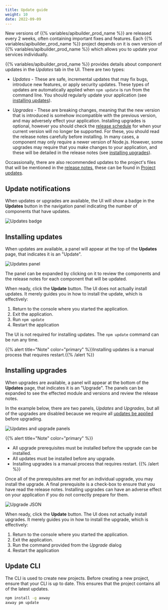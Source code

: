 ```yaml
---
title: Update guide
weight: 10
date: 2022-09-09
---
```


New versions of {{% variables/apibuilder_prod_name %}} are released every 2 weeks, often containing important fixes and features. Each {{% variables/apibuilder_prod_name %}} project depends on it is own version of {{% variables/apibuilder_prod_name %}} which allows you to update your services individually.

{{% variables/apibuilder_prod_name %}} provides details about component updates in the _Updates_ tab in the UI. There are two types:

* _Updates_ - These are safe, incremental updates that may fix bugs, introduce new features, or apply security updates. These types of updates are automatically applied when `npm update` is run from the command line. You should regularly update your application (see [installing updates](#installing-updates)).

* _Upgrades_ - These are breaking changes, meaning that the new version that is introduced is somehow incompatible with the previous version, and may adversely effect your application. Installing upgrades is optional, however you should check the [release schedule](/docs/release_schedule) for when your current version will no longer be supported. For these, you should read the release notes carefully before installing. In many cases, a component may only require a newer version of Node.js. However, some upgrades may require that you make changes to your application, and these will be detailed in the release notes (see [installing upgrades](#installing-upgrades)).

Occassionally, there are also recommended updates to the project's files that will be mentioned in the [release notes](/docs/release_notes), these can be found in [Project updates](/docs/updates/project_updates).

## Update notifications

When updates or upgrades are available, the UI will show a badge in the **Updates** button in the navigation panel indicating the number of components that have updates.

![Updates badge](/Images/updates_badge.png)

## Installing updates

When updates are available, a panel will appear at the top of the **Updates** page, that indicates it is an "Update".

![Updates panel](/Images/updates_panel.png)

The panel can be expanded by clicking on it to review the components and the release notes for each component that will be updated.

When ready, click the **Update** button. The UI does not actually install updates. It merely guides you in how to install the update, which is effectively:

1. Return to the console where you started the application.
1. Exit the application.
1. Run `npm update`
1. Restart the application

The UI is not required for installing updates. The `npm update` command can be run any time.

{{% alert title="Note" color="primary" %}}Installing updates is a manual process that requires restart.{{% /alert %}}

## Installing upgrades

When upgrades are available, a panel will appear at the bottom of the **Updates** page, that indicates it is an "Upgrade". The panels can be expanded to see the effected module and versions and review the release notes.

In the example below, there are two panels, _Updates_ and _Upgrades_, but all of the upgrades are disabled because we require all [updates be applied](#installing-updates) before upgrading.

![Updates and upgrade panels](/Images/updates_upgrades.png)

{{% alert title="Note" color="primary" %}}
* All upgrade prerequisites must be installed before the upgrade can be installed.
* All updates must be installed before any upgrade.
* Installing upgrades is a manual process that requires restart.
{{% /alert %}}

Once all of the prerequisites are met for an individual upgrade, you may install the upgrade. A final prerequisite is a check-box to ensure that you have read the release notes. Installing upgrades can have an adverse effect on your application if you do not correctly prepare for them.

![Upgrade JSON](/Images/upgrade_json.png)

When ready, click the **Update** button. The UI does not actually install upgrades. It merely guides you in how to install the upgrade, which is effectively:

1. Return to the console where you started the application.
1. Exit the application.
1. Run the command provided from the _Upgrade_ dialog
1. Restart the application

## Update CLI

The CLI is used to create new projects. Before creating a new project, ensure that your CLI is up to date. This ensures that the project contains all of the latest updates.

```bash
npm install -g axway
axway pm update
```
